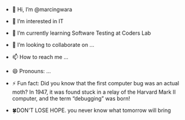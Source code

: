 - 👋 Hi, I’m @marcingwara
- 👀 I’m interested in IT
- 🌱 I’m currently learning Software Testing at Coders Lab
- 💞️ I’m looking to collaborate on ...
- 📫 How to reach me ...
- 😄 Pronouns: ...
- ⚡ Fun fact: Did you know that the first computer bug was an actual moth? 
      In 1947, it was found stuck in a relay of the Harvard Mark II computer, 
      and the term “debugging” was born!

- 🍀DON'T LOSE HOPE.
you never know what tomorrow will bring